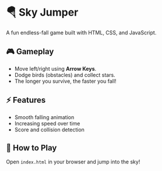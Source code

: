 # 🪂 Sky Jumper

A fun endless-fall game built with HTML, CSS, and JavaScript.

## 🎮 Gameplay
- Move left/right using **Arrow Keys**.
- Dodge birds (obstacles) and collect stars.
- The longer you survive, the faster you fall!

## ⚡ Features
- Smooth falling animation  
- Increasing speed over time  
- Score and collision detection  

## 🚀 How to Play
Open `index.html` in your browser and jump into the sky!
